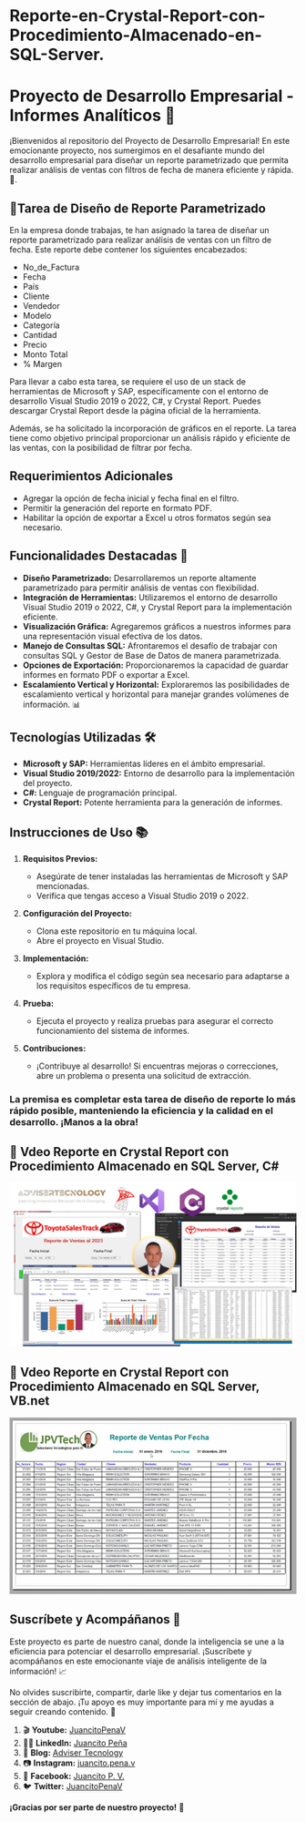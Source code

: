 # Reporte-en-Crystal-Report-con-Procedimiento-Almacenado-en-SQL-Server.

# Proyecto de Desarrollo Empresarial - Informes Analíticos 💼

¡Bienvenidos al repositorio del Proyecto de Desarrollo Empresarial! En este emocionante proyecto, nos sumergimos en el desafiante mundo del desarrollo empresarial para diseñar un reporte parametrizado que permita realizar análisis de ventas con filtros de fecha de manera eficiente y rápida. 🚀.

## 🦾Tarea de Diseño de Reporte Parametrizado

En la empresa donde trabajas, te han asignado la tarea de diseñar un reporte parametrizado para realizar análisis de ventas con un filtro de fecha. Este reporte debe contener los siguientes encabezados:

- No_de_Factura
- Fecha
- País
- Cliente
- Vendedor
- Modelo
- Categoría
- Cantidad
- Precio
- Monto Total
- % Margen

Para llevar a cabo esta tarea, se requiere el uso de un stack de herramientas de Microsoft y SAP, específicamente con el entorno de desarrollo Visual Studio 2019 o 2022, C#, y Crystal Report. Puedes descargar Crystal Report desde la página oficial de la herramienta.

Además, se ha solicitado la incorporación de gráficos en el reporte. La tarea tiene como objetivo principal proporcionar un análisis rápido y eficiente de las ventas, con la posibilidad de filtrar por fecha.

## Requerimientos Adicionales
- Agregar la opción de fecha inicial y fecha final en el filtro.
- Permitir la generación del reporte en formato PDF.
- Habilitar la opción de exportar a Excel u otros formatos según sea necesario.

## Funcionalidades Destacadas 🌟
- **Diseño Parametrizado:** Desarrollaremos un reporte altamente parametrizado para permitir análisis de ventas con flexibilidad.
- **Integración de Herramientas:** Utilizaremos el entorno de desarrollo Visual Studio 2019 o 2022, C#, y Crystal Report para la implementación eficiente.
- **Visualización Gráfica:** Agregaremos gráficos a nuestros informes para una representación visual efectiva de los datos.
- **Manejo de Consultas SQL:** Afrontaremos el desafío de trabajar con consultas SQL y Gestor de Base de Datos de manera parametrizada.
- **Opciones de Exportación:** Proporcionaremos la capacidad de guardar informes en formato PDF o exportar a Excel.
- **Escalamiento Vertical y Horizontal:** Exploraremos las posibilidades de escalamiento vertical y horizontal para manejar grandes volúmenes de información. 📊

## Tecnologías Utilizadas 🛠️
- **Microsoft y SAP:** Herramientas líderes en el ámbito empresarial.
- **Visual Studio 2019/2022:** Entorno de desarrollo para la implementación del proyecto.
- **C#:** Lenguaje de programación principal.
- **Crystal Report:** Potente herramienta para la generación de informes.

## Instrucciones de Uso 📚
1. **Requisitos Previos:**
   - Asegúrate de tener instaladas las herramientas de Microsoft y SAP mencionadas.
   - Verifica que tengas acceso a Visual Studio 2019 o 2022.

2. **Configuración del Proyecto:**
   - Clona este repositorio en tu máquina local.
   - Abre el proyecto en Visual Studio.

3. **Implementación:**
   - Explora y modifica el código según sea necesario para adaptarse a los requisitos específicos de tu empresa.

4. **Prueba:**
   - Ejecuta el proyecto y realiza pruebas para asegurar el correcto funcionamiento del sistema de informes.

5. **Contribuciones:**
   - ¡Contribuye al desarrollo! Si encuentras mejoras o correcciones, abre un problema o presenta una solicitud de extracción.

### La premisa es completar esta tarea de diseño de reporte lo más rápido posible, manteniendo la eficiencia y la calidad en el desarrollo. ¡Manos a la obra!

## 🎥 Vdeo Reporte en Crystal Report con Procedimiento Almacenado en SQL Server, C#
[![Video 1](video1.png)](https://www.youtube.com/watch?v=TkImMz_rBH8&ab_channel=JuancitoPe%C3%B1aV)

## 🎥 Vdeo Reporte en Crystal Report con Procedimiento Almacenado en SQL Server, VB.net
[![Video 2](video2.png)](https://www.youtube.com/watch?v=MTe4y3F40tI&ab_channel=JuancitoPe%C3%B1aV.)

## Suscríbete y Acompáñanos 📌
Este proyecto es parte de nuestro canal, donde la inteligencia se une a la eficiencia para potenciar el desarrollo empresarial. ¡Suscríbete y acompáñanos en este emocionante viaje de análisis inteligente de la información! 📈

No olvides suscribirte, compartir, darle like y dejar tus comentarios en la sección de abajo. ¡Tu apoyo es muy importante para mí y me ayudas a seguir creando contenido. 💚

1. 🎬 **Youtube:** [JuancitoPenaV](https://www.youtube.com/@JuancitoPenaV)
2. 👨‍💼 **LinkedIn:** [Juancito Peña](https://www.linkedin.com/in/juancitope%C3%B1a/)
3. 📰 **Blog:** [Adviser Tecnology](https://advisertecnology.com/)
4. 📷 **Instagram:** [juancito.pena.v](https://www.instagram.com/juancito.pena.v/)
5. 📑 **Facebook:** [Juancito P. V.](https://www.facebook.com/juancito.p.v)
6. 🐦 **Twitter:** [JuancitoPenaV](https://twitter.com/JuancitoPenaV)


**¡Gracias por ser parte de nuestro proyecto!** 👏

